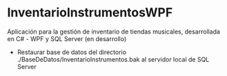 # InventarioInstrumentosWPF
Aplicación para la gestión de inventario de tiendas musicales, desarrollada en C# - WPF y SQL Server (en desarrollo)

- Restaurar base de datos del directorio ./BaseDeDatos/InventarioInstrumentos.bak al servidor local de SQL Server
